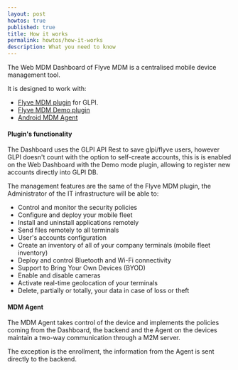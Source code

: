 ```yaml
---
layout: post
howtos: true
published: true
title: How it works
permalink: howtos/how-it-works
description: What you need to know
---
```

The Web MDM Dashboard of Flyve MDM is a centralised mobile device management tool.

It is designed to work with:

* [Flyve MDM plugin](http://flyve.org/glpi-plugin/) for GLPI.
* [Flyve MDM Demo plugin](http://flyve.org/demo-mode/)
* [Android MDM Agent](http://flyve.org/android-mdm-agent/)

#### Plugin's functionality

The Dashboard uses the GLPI API Rest to save glpi/flyve users, however GLPI doesn't count with the option to self-create accounts, this is is enabled on the Web Dashboard with the Demo mode plugin, allowing to register new accounts directly into GLPI DB.

The management features are the same of the Flyve MDM plugin, the Administrator of the IT infrastructure will be able to:

* Control and monitor the security policies
* Configure and deploy your mobile fleet
* Install and uninstall applications remotely
* Send files remotely to all terminals
* User's accounts configuration
* Create an inventory of all of your company terminals (mobile fleet inventory)
* Deploy and control Bluetooth and Wi-Fi connectivity
* Support to Bring Your Own Devices (BYOD)
* Enable and disable cameras
* Activate real-time geolocation of your terminals
* Delete, partially or totally, your data in case of loss or theft

#### MDM Agent

The MDM Agent takes control of the device and implements the policies coming from the Dashboard, the backend and the Agent on the devices maintain a two-way communication through a M2M server.

The exception is the enrollment, the information from the Agent is sent directly to the backend.
